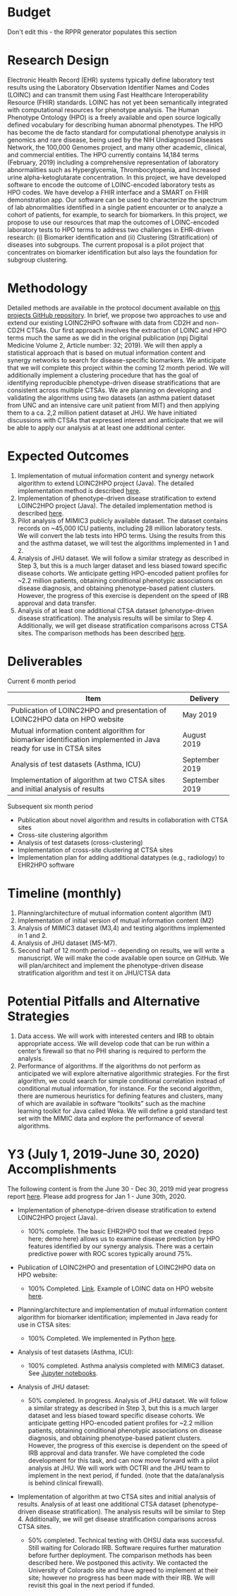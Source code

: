 # Budget
Don't edit this - the RPPR generator populates this section

# Research Design
Electronic Health Record (EHR) systems typically define laboratory test results using the Laboratory Observation Identifier Names and Codes (LOINC) and can transmit them using Fast Healthcare Interoperability Resource (FHIR) standards. LOINC has not yet been semantically integrated with computational resources for phenotype analysis. The Human Phenotype Ontology (HPO) is a freely available and open source logically defined vocabulary for describing human abnormal phenotypes. The HPO has become the de facto standard for computational phenotype analysis in genomics and rare disease, being used by the NIH Undiagnosed Diseases Network, the 100,000 Genomes project, and many other academic, clinical, and commercial entities. The HPO currently contains 14,184 terms (February, 2019) including a comprehensive representation of laboratory abnormalities such as Hyperglycemia, Thrombocytopenia, and Increased urine alpha-ketoglutarate concentration. In this project, we have developed software to encode the outcome of LOINC-encoded laboratory tests as HPO codes. We have develop a FHIR interface and a SMART on FHIR demonstration app. Our software can be used to characterize the spectrum of lab abnormalities identified in a single patient encounter or to analyze a cohort of patients, for example, to search for biomarkers.
In this project, we propose to use our resources that map the outcomes of LOINC-encoded laboratory tests to HPO terms to address two challenges in EHR-driven research: (i) Biomarker identification and (ii) Clustering (Stratification) of diseases into subgroups. The current proposal is a pilot project that concentrates on biomarker identification but also lays the foundation for subgroup clustering.

# Methodology
Detailed methods are available in the protocol document available on [this projects GitHub repository](https://github.com/data2health/ehr2HPO.prj). In brief, we propose two approaches to use and extend our existing LOINC2HPO software with data from CD2H and non-CD2H CTSAs. Our first approach involves the extraction of LOINC and HPO terms much the same as we did in the original publication (npj Digital Medicine Volume 2, Article number: 32; 2019). We will then apply a statistical approach that is based on mutual information content and synergy networks to search for disease-specific biomarkers. We anticipate that we will complete this project within the coming 12 month period. We will additionally implement a clustering procedure that has the goal of identifying reproducible phenotype-driven disease stratifications that are consistent across multiple CTSAs.
We are planning on developing and validating the algorithms using two datasets (an asthma patient dataset from UNC and an intensive care unit patient from MIT) and then applying them to a ca. 2,2 million patient dataset at JHU. We have initiated discussions with CTSAs that expressed interest and anticipate that we will be able to apply our analysis at at least one additional center.

# Expected Outcomes
1. Implementation of  mutual information content and synergy network algorithm to extend LOINC2HPO project (Java). The detailed implementation method is described [here](https://docs.google.com/document/d/1ydNi9X8E-Fb-xdbEzN7mDq6vhrheXFcZ4xBOo30Qwoc/edit?usp=sharing).
2. Implementation of phenotype-driven disease stratification to extend LOINC2HPO project (Java). The detailed implementation method is described [here](https://docs.google.com/document/d/1ydNi9X8E-Fb-xdbEzN7mDq6vhrheXFcZ4xBOo30Qwoc/edit?usp=sharing).
3. Pilot analysis of MIMIC3 publicly available dataset. The dataset contains records on ~45,000 ICU patients, including 28 million laboratory tests. We will convert the lab tests into HPO terms. Using the results from this and the asthma dataset, we will test the algorithms implemented in 1 and 2.
4. Analysis of JHU dataset. We will follow a similar strategy as described in Step 3, but this is a much larger dataset and less biased toward specific disease cohorts. We anticipate getting HPO-encoded patient profiles for ~2.2 million patients,  obtaining conditional phenotypic associations on disease diagnosis, and obtaining phenotype-based patient clusters. However, the progress of this exercise is dependent on the speed of IRB approval and data transfer. 
5. Analysis of at least one additional CTSA dataset (phenotype-driven disease stratification). The analysis results will be similar to Step 4. Additionally, we will get disease stratification comparisons across CTSA sites. The comparison methods has been described [here](https://docs.google.com/document/d/1ydNi9X8E-Fb-xdbEzN7mDq6vhrheXFcZ4xBOo30Qwoc/edit?usp=sharing).

# Deliverables
Current 6 month period

Item | Delivery
---- | --------
Publication of LOINC2HPO and presentation of LOINC2HPO data on HPO website | May 2019
Mutual information content algorithm for biomarker identification implemented in Java ready for use in CTSA sites | August 2019
Analysis of test datasets (Asthma, ICU) | September 2019
Implementation of algorithm at two CTSA sites and initial analysis of results | September 2019


Subsequent six month period
* Publication about novel algorithm and results in collaboration with CTSA sites
* Cross-site clustering algorithm
* Analysis of test datasets (cross-clustering)
* Implementation of cross-site clustering at CTSA sites
* Implementation plan for adding additional datatypes (e.g., radiology) to EHR2HPO software


# Timeline (monthly)
1. Planning/architecture of mutual information content algorithm (M1)
2. Implementation of initial version of mutual information content (M2)
3. Analysis of MIMIC3 dataset (M3,4) and testing algorithms implemented in 1 and 2.
4. Analysis of JHU dataset (M5-M7).
5. Second half of 12 month period -- depending on results, we will write a manuscript. We will make the code available open source on GitHub. We will plan/architect and implement the phenotype-driven disease stratification algorithm and test it on JHU/CTSA data

# Potential Pitfalls and Alternative Strategies
1. Data access. We will work with interested centers and IRB to obtain appropriate access. We will develop code that can be run within a center’s firewall so that no PHI sharing is required to perform the analysis.
2. Performance of algorithms. If the algorithms do not perform as anticipated we will explore alternative algorithmic strategies. For the first algorithm, we could search for simple conditional correlation instead of conditional mutual information, for instance. For the second algorithm, there are numerous heuristics for defining features and clusters, many of which are available in software “toolkits” such as the machine learning toolkit for Java called Weka. We will define a gold standard test set with the MIMIC data and explore the performance of several algorithms.


# Y3 (July 1, 2019-June 30, 2020) Accomplishments 
The following content is from the June 30 - Dec 30, 2019 mid year progress report [here](https://docs.google.com/document/d/1LLe3uCfEUakWxIJyi5SA4ZocYDmINvhySTperaui1Bw/edit).  Please add progress for Jan 1 - June 30th, 2020. 

* Implementation of phenotype-driven disease stratification to extend LOINC2HPO project (Java). 
    * 100% complete. The basic EHR2HPO tool that we created (repo here; demo here) allows us to examine disease prediction by HPO features identified by our synergy analysis. There was a certain predictive power with ROC scores typically around 75%. 
    
* Publication of LOINC2HPO and presentation of LOINC2HPO data on HPO website:
    * 100% Completed. [Link](https://www.nature.com/articles/s41746-019-0110-4). Example of LOINC data on HPO website [here](https://hpo.jax.org/app/browse/term/HP:0011015).
    
* Planning/architecture and implementation of mutual information content algorithm for biomarker identification; implemented in Java ready for use in CTSA sites:
    * 100% Completed. We implemented in Python [here](https://github.com/TheJacksonLaboratory/MIMIC_HPO/tree/develop/src/main/python). 

* Analysis of test datasets (Asthma, ICU):
    * 100% completed. Asthma analysis completed with MIMIC3 dataset. See [Jupyter notebooks](https://github.com/TheJacksonLaboratory/MIMIC_HPO/tree/develop/src/main/notebooks).

* Analysis of JHU dataset:
    * 50% completed. In progress. Analysis of JHU dataset. We will follow a similar strategy as described in Step 3, but this is a much larger dataset and less biased toward specific disease cohorts. We anticipate getting HPO-encoded patient profiles for ~2.2 million patients, obtaining conditional phenotypic associations on disease diagnosis, and obtaining
phenotype-based patient clusters. However, the progress of this exercise is dependent on the speed of IRB approval and data transfer.
We have completed the code development for this task, and can now move forward with a pilot analysis at JHU. We will work with OCTRI and the JHU team to implement in the next period, if funded. (note that the data/analysis is behind clinical firewall).

* Implementation of algorithm at two CTSA sites and initial analysis of results. Analysis of at least one additional CTSA dataset (phenotype-driven disease stratification). The analysis results will be similar to Step 4. Additionally, we will get disease stratification comparisons across CTSA sites.
    * 50% completed. Technical testing with OHSU data was successful. Still waiting for Colorado IRB. Software requires further maturation before further deployment. 
The comparison methods has been described here.
We postponed this activity. We contacted the University of Colorado site and have agreed to implement at their site; however no progress has been made with their IRB. We will revisit this goal in the next period if funded.

